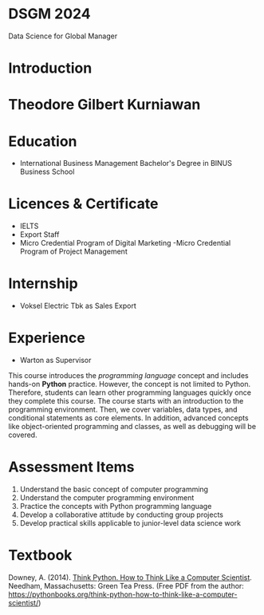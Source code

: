 # DSGM 2024

Data Science for Global Manager

# Introduction
# Theodore Gilbert Kurniawan
# Education
- International Business Management Bachelor's Degree in BINUS Business School
# Licences & Certificate
- IELTS
- Export Staff
- Micro Credential Program of Digital Marketing 
-Micro Credential Program of Project Management 
# Internship
- Voksel Electric Tbk as Sales Export
# Experience
- Warton as Supervisor


This course introduces the _programming language_ concept and includes hands-on __Python__ practice. However, the concept is not limited to Python. Therefore, students can learn other programming languages quickly once they complete this course. The course starts with an introduction to the programming environment. Then, we cover variables, data types, and conditional statements as core elements. In addition, advanced concepts like object-oriented programming and classes, as well as debugging will be covered.

# Assessment Items

1. Understand the basic concept of computer programming
2. Understand the computer programming environment
3. Practice the concepts with Python programming language
4. Develop a collaborative attitude by conducting group projects
5. Develop practical skills applicable to junior-level data science work

# Textbook

Downey, A. (2014). [Think Python. How to Think Like a Computer Scientist](https://pythonbooks.org/think-python-how-to-think-like-a-computer-scientist). Needham, Massachusetts: Green Tea Press. (Free PDF from the author: https://pythonbooks.org/think-python-how-to-think-like-a-computer-scientist/)

